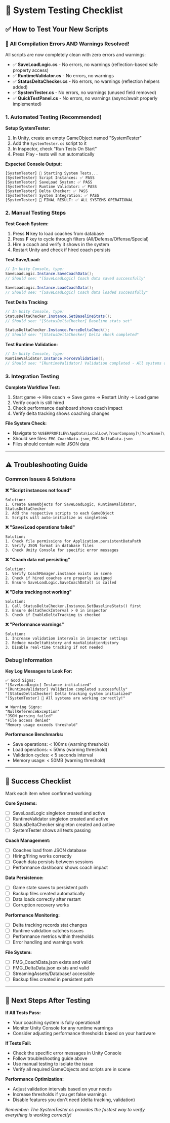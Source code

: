 # 🧪 System Testing Checklist

## ✅ **How to Test Your New Scripts**

### **🎉 All Compilation Errors AND Warnings Resolved!**
All scripts are now completely clean with zero errors and warnings:
- ✅ **SaveLoadLogic.cs** - No errors, no warnings (reflection-based safe property access)
- ✅ **RuntimeValidator.cs** - No errors, no warnings  
- ✅ **StatusDeltaChecker.cs** - No errors, no warnings (reflection helpers added)
- ✅ **SystemTester.cs** - No errors, no warnings (unused field removed)
- ✅ **QuickTestPanel.cs** - No errors, no warnings (async/await properly implemented)

### **1. Automated Testing (Recommended)**

**Setup SystemTester:**
1. In Unity, create an empty GameObject named "SystemTester"
2. Add the `SystemTester.cs` script to it
3. In Inspector, check "Run Tests On Start"
4. Press Play - tests will run automatically

**Expected Console Output:**
```
[SystemTester] 🧪 Starting System Tests...
[SystemTester] Script Instances: ✅ PASS
[SystemTester] SaveLoad System: ✅ PASS  
[SystemTester] Runtime Validator: ✅ PASS
[SystemTester] Delta Checker: ✅ PASS
[SystemTester] System Integration: ✅ PASS
[SystemTester] 🎯 FINAL RESULT: ✅ ALL SYSTEMS OPERATIONAL
```

### **2. Manual Testing Steps**

**Test Coach System:**
1. Press **N** key to load coaches from database
2. Press **F** key to cycle through filters (All/Defense/Offense/Special)
3. Hire a coach and verify it shows in the system
4. Restart Unity and check if hired coach persists

**Test Save/Load:**
```csharp
// In Unity Console, type:
SaveLoadLogic.Instance.SaveCoachData();
// Should see: "[SaveLoadLogic] Coach data saved successfully"

SaveLoadLogic.Instance.LoadCoachData();  
// Should see: "[SaveLoadLogic] Coach data loaded successfully"
```

**Test Delta Tracking:**
```csharp
// In Unity Console, type:
StatusDeltaChecker.Instance.SetBaselineStats();
// Should see: "[StatusDeltaChecker] Baseline stats set"

StatusDeltaChecker.Instance.ForceDeltaCheck();
// Should see: "[StatusDeltaChecker] Delta check completed"
```

**Test Runtime Validation:**
```csharp
// In Unity Console, type:
RuntimeValidator.Instance.ForceValidation();
// Should see: "[RuntimeValidator] Validation completed - All systems operational"
```

### **3. Integration Testing**

**Complete Workflow Test:**
1. Start game → Hire coach → Save game → Restart Unity → Load game
2. Verify coach is still hired
3. Check performance dashboard shows coach impact
4. Verify delta tracking shows coaching changes

**File System Check:**
- Navigate to `%USERPROFILE%\AppData\LocalLow\[YourCompany]\[YourGame]\`
- Should see files: `FMG_CoachData.json`, `FMG_DeltaData.json`
- Files should contain valid JSON data

---

## ⚠️ **Troubleshooting Guide**

### **Common Issues & Solutions**

**❌ "Script instances not found"**
```
Solution: 
1. Create GameObjects for SaveLoadLogic, RuntimeValidator, StatusDeltaChecker
2. Add the respective scripts to each GameObject
3. Scripts will auto-initialize as singletons
```

**❌ "Save/Load operations failed"**
```
Solution:
1. Check file permissions for Application.persistentDataPath
2. Verify JSON format in database files
3. Check Unity Console for specific error messages
```

**❌ "Coach data not persisting"**
```
Solution:
1. Verify CoachManager.instance exists in scene
2. Check if hired coaches are properly assigned
3. Ensure SaveLoadLogic.SaveCoachData() is called
```

**❌ "Delta tracking not working"**
```
Solution:
1. Call StatusDeltaChecker.Instance.SetBaselineStats() first
2. Ensure deltaCheckInterval > 0 in inspector
3. Check if EnableDeltaTracking is checked
```

**❌ "Performance warnings"**
```
Solution:
1. Increase validation intervals in inspector settings
2. Reduce maxDeltaHistory and maxValidationHistory
3. Disable real-time tracking if not needed
```

### **Debug Information**

**Key Log Messages to Look For:**
```
✅ Good Signs:
"[SaveLoadLogic] Instance initialized"
"[RuntimeValidator] Validation completed successfully"  
"[StatusDeltaChecker] Delta tracking system initialized"
"[SystemTester] 🎉 All systems are working correctly!"

❌ Warning Signs:
"NullReferenceException"
"JSON parsing failed" 
"File access denied"
"Memory usage exceeds threshold"
```

**Performance Benchmarks:**
- Save operations: < 100ms (warning threshold)
- Load operations: < 50ms (warning threshold)  
- Validation cycles: < 5 seconds interval
- Memory usage: < 50MB (warning threshold)

---

## 🎯 **Success Checklist**

Mark each item when confirmed working:

**Core Systems:**
- [ ] SaveLoadLogic singleton created and active
- [ ] RuntimeValidator singleton created and active  
- [ ] StatusDeltaChecker singleton created and active
- [ ] SystemTester shows all tests passing

**Coach Management:**
- [ ] Coaches load from JSON database
- [ ] Hiring/firing works correctly
- [ ] Coach data persists between sessions
- [ ] Performance dashboard shows coach impact

**Data Persistence:**
- [ ] Game state saves to persistent path
- [ ] Backup files created automatically
- [ ] Data loads correctly after restart
- [ ] Corruption recovery works

**Performance Monitoring:**
- [ ] Delta tracking records stat changes
- [ ] Runtime validation catches issues
- [ ] Performance metrics within thresholds
- [ ] Error handling and warnings work

**File System:**
- [ ] FMG_CoachData.json exists and valid
- [ ] FMG_DeltaData.json exists and valid
- [ ] StreamingAssets/Database/ accessible
- [ ] Backup files created in persistent path

---

## 🚀 **Next Steps After Testing**

**If All Tests Pass:**
- Your coaching system is fully operational!
- Monitor Unity Console for any runtime warnings
- Consider adjusting performance thresholds based on your hardware

**If Tests Fail:**
- Check the specific error messages in Unity Console
- Follow troubleshooting guide above
- Use manual testing to isolate the issue
- Verify all required GameObjects and scripts are in scene

**Performance Optimization:**
- Adjust validation intervals based on your needs
- Increase thresholds if you get false warnings
- Disable features you don't need (delta tracking, validation)

*Remember: The SystemTester.cs provides the fastest way to verify everything is working correctly!*
